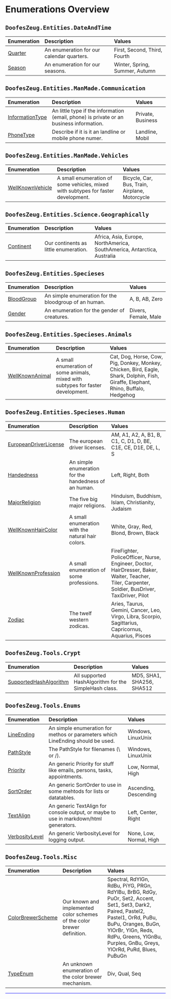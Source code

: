 ﻿# Enumerations Overview


## `DoofesZeug.Entities.DateAndTime`

|Enumeration|Description|Values|
|:----------|:----------|:-----|
|[Quarter](./DoofesZeug.Entities.DateAndTime/Quarter.md)|An enumeration for our calendar quarters.|First, Second, Third, Fourth|
|[Season](./DoofesZeug.Entities.DateAndTime/Season.md)|An enumeration for our seasons.|Winter, Spring, Summer, Autumn|


## `DoofesZeug.Entities.ManMade.Communication`

|Enumeration|Description|Values|
|:----------|:----------|:-----|
|[InformationType](./DoofesZeug.Entities.ManMade.Communication/InformationType.md)|An little type if the information (email, phone) is private or an business information.|Private, Business|
|[PhoneType](./DoofesZeug.Entities.ManMade.Communication/PhoneType.md)|Describe if it is it an landline or mobile phone numer.|Landline, Mobil|


## `DoofesZeug.Entities.ManMade.Vehicles`

|Enumeration|Description|Values|
|:----------|:----------|:-----|
|[WellKnownVehicle](./DoofesZeug.Entities.ManMade.Vehicles/WellKnownVehicle.md)|A small enumeration of some vehicles, mixed with subtypes for faster development.|Bicycle, Car, Bus, Train, Airplane, Motorcycle|


## `DoofesZeug.Entities.Science.Geographically`

|Enumeration|Description|Values|
|:----------|:----------|:-----|
|[Continent](./DoofesZeug.Entities.Science.Geographically/Continent.md)|Our continents as little enumeration.|Africa, Asia, Europe, NorthAmerica, SouthAmerica, Antarctica, Australia|


## `DoofesZeug.Entities.Specieses`

|Enumeration|Description|Values|
|:----------|:----------|:-----|
|[BloodGroup](./DoofesZeug.Entities.Specieses/BloodGroup.md)|An simple enumeration for the bloodgroup of an human.|A, B, AB, Zero|
|[Gender](./DoofesZeug.Entities.Specieses/Gender.md)|An enumeration for the gender of creatures.|Divers, Female, Male|


## `DoofesZeug.Entities.Specieses.Animals`

|Enumeration|Description|Values|
|:----------|:----------|:-----|
|[WellKnownAnimal](./DoofesZeug.Entities.Specieses.Animals/WellKnownAnimal.md)|A small enumeration of some animals, mixed with subtypes for faster development.|Cat, Dog, Horse, Cow, Pig, Donkey, Monkey, Chicken, Bird, Eagle, Shark, Dolphin, Fish, Giraffe, Elephant, Rhino, Buffalo, Hedgehog|


## `DoofesZeug.Entities.Specieses.Human`

|Enumeration|Description|Values|
|:----------|:----------|:-----|
|[EuropeanDriverLicense](./DoofesZeug.Entities.Specieses.Human/EuropeanDriverLicense.md)|The european driver licenses.|AM, A1, A2, A, B1, B, C1, C, D1, D, BE, C1E, CE, D1E, DE, L, S|
|[Handedness](./DoofesZeug.Entities.Specieses.Human/Handedness.md)|An simple enumeration for the handedness of an human.|Left, Right, Both|
|[MajorReligion](./DoofesZeug.Entities.Specieses.Human/MajorReligion.md)|The five big major religions.|Hinduism, Buddhism, Islam, Christianity, Judaism|
|[WellKnownHairColor](./DoofesZeug.Entities.Specieses.Human/WellKnownHairColor.md)|A small enumeration with the natural hair colors.|White, Gray, Red, Blond, Brown, Black|
|[WellKnownProfession](./DoofesZeug.Entities.Specieses.Human/WellKnownProfession.md)|A small enumeration of some professions.|FireFighter, PoliceOfficer, Nurse, Engineer, Doctor, HairDresser, Baker, Waiter, Teacher, Tiler, Carpenter, Soldier, BusDriver, TaxiDriver, Pilot|
|[Zodiac](./DoofesZeug.Entities.Specieses.Human/Zodiac.md)|The twelf western zodicas.|Aries, Taurus, Gemini, Cancer, Leo, Virgo, Libra, Scorpio, Sagittarius, Capricornus, Aquarius, Pisces|


## `DoofesZeug.Tools.Crypt`

|Enumeration|Description|Values|
|:----------|:----------|:-----|
|[SupportedHashAlgorithm](./DoofesZeug.Tools.Crypt/SupportedHashAlgorithm.md)|All supported HashAlgorithm for the SimpleHash class.|MD5, SHA1, SHA256, SHA512|


## `DoofesZeug.Tools.Enums`

|Enumeration|Description|Values|
|:----------|:----------|:-----|
|[LineEnding](./DoofesZeug.Tools.Enums/LineEnding.md)|An simple enumeration for methos or parameters which LineEnding should be used.|Windows, LinuxUnix|
|[PathStyle](./DoofesZeug.Tools.Enums/PathStyle.md)|The PathStyle for filenames (\\ or /).|Windows, LinuxUnix|
|[Priority](./DoofesZeug.Tools.Enums/Priority.md)|An generic Priority for stuff like emails, persons, tasks, appointments.|Low, Normal, High|
|[SortOrder](./DoofesZeug.Tools.Enums/SortOrder.md)|An generic SortOrder to use in some mehtods for lists or datatables.|Ascending, Descending|
|[TextAlign](./DoofesZeug.Tools.Enums/TextAlign.md)|An generic TextAlign for console output, or maybe to use in markdown/html generators.|Left, Center, Right|
|[VerbosityLevel](./DoofesZeug.Tools.Enums/VerbosityLevel.md)|An generic VerbosityLevel for logging output.|None, Low, Normal, High|


## `DoofesZeug.Tools.Misc`

|Enumeration|Description|Values|
|:----------|:----------|:-----|
|[ColorBrewerScheme](./DoofesZeug.Tools.Misc/ColorBrewerScheme.md)|Our known and implemented color schemes of the color brewer definition.|Spectral, RdYlGn, RdBu, PiYG, PRGn, RdYlBu, BrBG, RdGy, PuOr, Set2, Accent, Set1, Set3, Dark2, Paired, Pastel2, Pastel1, OrRd, PuBu, BuPu, Oranges, BuGn, YlOrBr, YlGn, Reds, RdPu, Greens, YlGnBu, Purples, GnBu, Greys, YlOrRd, PuRd, Blues, PuBuGn|
|[TypeEnum](./DoofesZeug.Tools.Misc/TypeEnum.md)|An unknown enumeration of the color brewer mechanism.|Div, Qual, Seq|

<hr style="background: blue;" />
